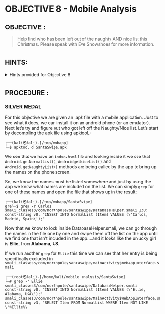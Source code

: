 # OBJECTIVE 8 - Mobile Analysis #

## OBJECTIVE : ##
>Help find who has been left out of the naughty AND nice list this Christmas.  Please speak with Eve Snowshoes for more information.
#
## HINTS: ##
<details>
  <summary>Hints provided for Objective 8</summary>
  
>-	EASY
>    -  Try using apktool or jadx
>    -  Maybe look for what names are included and work back from that?
>-  HARD
>    -  So yeah, have you heard about this new Android app format?  Want to convert it to an APK file?
>    -  Obfuscated and encrypted?  Hmph.  Shame you can’t just run strings on the file.
  
</details>

#  

## PROCEDURE : ##
### SILVER MEDAL ###
For this objective we are given an .apk file with a mobile application.  Just to see what it does, we can install it on an android phone (or an emulator).  Next let’s try and figure out who got left off the Naughty/Nice list.  Let’s start by decompiling the apk file using apktooL:
```console
┌──(kali㉿kali)-[/tmp/mobapp]
└─$ apktool d SantaSwipe.apk
```

We see that we have an `index.html` file and looking inside it we see that `Android.getNormalList()`, `AndroidgetNiceList()` and `Android.getNaughtyList()` methods are being called by the app to bring up the names on the phone screen.

So, we know the names must be listed somewhere and just by using the app we know what names are included on the list.  We can simply `grep` for one of these names and open the file that shows up in the result:
```console
┌──(kali㉿kali)-[/tmp/mobapp/SantaSwipe]
gre└─$ grep -r Carlos   
smali_classes3/com/northpole/santaswipe/DatabaseHelper.smali:130:    const-string v0, "INSERT INTO NormalList (Item) VALUES (\'Carlos, Madrid, Spain\');"
```
Now that we know to look inside DatabaseHelper.smali, we can go through the names in the file one by one and swipe them off the list on the app until we find one that isn’t included in the app….and it looks like the unlucky girl is **Ellie**, from **Alabama, US**.

If we run another `grep` for `Ellie` this time we can see that her entry is being specifically excluded in `smali_classes3/com/northpole/santaswipe/MainActivity$WebAppInterface.smali`
```console
┌──(root㉿kali)-[/home/kali/mobile_analysis/SantaSwipe]
└─# grep -r Ellie 
smali_classes3/com/northpole/santaswipe/DatabaseHelper.smali:    const-string v0, "INSERT INTO NormalList (Item) VALUES (\'Ellie, Alabama, USA\');"
smali_classes3/com/northpole/santaswipe/MainActivity$WebAppInterface.smali:    const-string v3, "SELECT Item FROM NormalList WHERE Item NOT LIKE \'%Ellie%\
```
